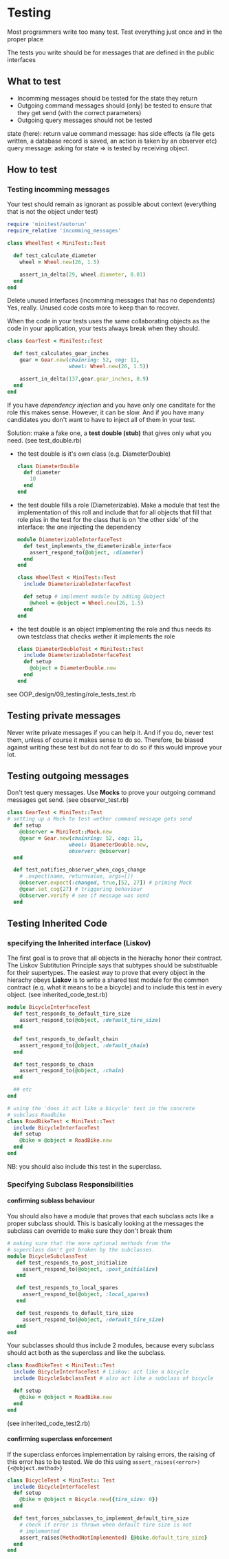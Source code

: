# Testing

Most programmers write too many test. Test everything just once and in
the proper place

The tests you write should be for messages that are defined in the
public interfaces

## What to test
- Incomming messages should be tested for the state they return
- Outgoing command messages should (only) be tested to ensure that they
  get send (with the correct parameters)
- Outgoing query messages should not be tested


state (here): return value
command message: has side effects (a file gets written, a database
record is saved, an action is taken by an observer etc)
query message: asking for state => is tested by receiving object.

## How to test

### Testing incomming messages
Your test should remain as ignorant as possible about context
(everything that is not the object under test)
```ruby
require 'minitest/autorun'
require_relative 'incomming_messages'

class WheelTest < MiniTest::Test

  def test_calculate_diameter
    wheel = Wheel.new(26, 1.5)

    assert_in_delta(29, wheel.diameter, 0.01)
  end
end
```

Delete unused interfaces (incomming messages that has no dependents)
Yes, really. Unused code costs more to keep than to recover.

When the code in your tests uses the same collaborating objects
as the code in your application, your tests always break when they
should.
```ruby
class GearTest < MiniTest::Test

  def test_calculates_gear_inches
    gear = Gear.new(chainring: 52, cog: 11,
                    wheel: Wheel.new(26, 1.5))

    assert_in_delta(137,gear.gear_inches, 0.9)
  end
end
```
If you have *dependency injection* and you have only one canditate
for the role this makes sense.
However, it can be slow. And if you have many candidates you don't
want to have to inject all of them in your test.

Solution: make a fake one, a **test double (stub)** that gives only what
you need. (see test_double.rb)
- the test double is it's own class (e.g. DiameterDouble)
  ```ruby
  class DiameterDouble
    def diameter
      10
    end
  end
  ```
- the test double fills a role (Diameterizable). Make a module
  that test the implementation of this roll and include that
  for all objects that fill that role plus in the test for the
  class that is on 'the other side' of the interface: the one
  injecting the dependency
  ```ruby
  module DiameterizableInterfaceTest
    def test_implements_the_diameterizable_interface
      assert_respond_to(@object, :diameter)
    end
  end

  class WheelTest < MiniTest::Test
    include DiameterizableInterfaceTest

    def setup # implement module by adding @object
      @wheel = @object = Wheel.new(26, 1.5)
    end
  end

  ```
- the test double is an object implementing the role and thus
  needs its own testclass that checks wether it implements the role
  ```ruby
  class DiameterDoubleTest < MiniTest::Test
    include DiameterizableInterfaceTest
    def setup
      @object = DiameterDouble.new
    end
  end
  ```
see OOP_design/09_testing/role_tests_test.rb

## Testing private messages
Never write private messages if you can help it. And if you do,
never test them, unless of course it makes sense to do so. Therefore,
be biased against writing these test but do not fear to do so if
this would improve your lot.

## Testing outgoing messages
Don't test query messages.
Use **Mocks** to prove your outgoing command messages get send.
(see observer_test.rb)
```ruby
class GearTest < MiniTest::Test
# setting up a Mock to test wether command message gets send
  def setup
    @observer = MiniTest::Mock.new
    @gear = Gear.new(chainring: 52, cog: 11,
                    wheel: DiameterDouble.new,
                    observer: @observer)
  end

  def test_notifies_observer_when_cogs_change
    # .expect(name, returnvalue, args=[])
    @observer.expect(:changed, true,[52, 27]) # priming Mock
    @gear.set_cog(27) # triggering behaviour
    @observer.verify # see if message was send
  end
```

## Testing Inherited Code
### specifying the Inherited interface (Liskov)
The first goal is to prove that all objects in the hierachy
honor their contract. The Liskov Subtitution Principle says
that subtypes should be substituable for their supertypes.
The easiest way to prove that every object in the hierachy
obeys **Liskov** is to write a shared test module for the common
contract (e.q. what it means to be a bicycle) and to include
this test in every object.
(see inherited_code_test.rb)
```ruby
module BicycleInterfaceTest
  def test_responds_to_default_tire_size
    assert_respond_to(@object, :default_tire_size)
  end

  def test_responds_to_default_chain
    assert_respond_to(@object, :default_chain)
  end

  def test_responds_to_chain
    assert_respond_to(@object, :chain)
  end

  ## etc
end

# using the 'does it act like a bicycle' test in the concrete
# subclass Roadbike
class RoadBikeTest < MiniTest::Test
  include BicycleInterfaceTest
  def setup
    @bike = @object = RoadBike.new
  end
end
```
NB: you should also include this test in the superclass.

### Specifying Subclass Responsibilities
#### confirming sublass behaviour
You should also have a module that proves that each subclass acts
like a proper subclass should. This is basically looking at the
messages the subclass can override to make sure they don't break them
```ruby
# making sure that the more optional methods from the
# superclass don't get broken by the subclasses.
module BicycleSubclassTest
   def test_responds_to_post_initialize
     assert_respond_to(@object, :post_initialize)
   end

   def test_responds_to_local_spares
     assert_respond_to(@object, :local_spares)
   end

   def test_responds_to_default_tire_size
     assert_respond_to(@object, :default_tire_size)
   end
end
```
Your subclasses should thus include 2 modules, because every subclass
should act both as the superclass and like the subclass.
```ruby
class RoadBikeTest < MiniTest::Test
  include BicycleInterfaceTest # Liskov: act like a bicycle
  include BicycleSubclassTest # also act like a subclass of bicycle

  def setup
    @bike = @object = RoadBike.new
  end
end
```
(see inherited_code_test2.rb)

#### confirming superclass enforcement
If the superclass enforces implementation by raising errors,
the raising of this error has to be tested.
We do this using `assert_raises(<error>) {<@object.method>}`
```ruby
class BicycleTest < MiniTest:: Test
  include BicycleInterfaceTest
  def setup
    @bike = @object = Bicycle.new({tire_size: 0})
  end

  def test_forces_subclasses_to_implement_default_tire_size
    # check if error is thrown when default tire size is not
    # implemented
    assert_raises(MethodNotImplemented) {@bike.default_tire_size}
  end
end
```
